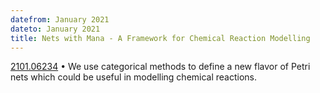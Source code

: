 ```yaml
---
datefrom: January 2021
dateto: January 2021
title: Nets with Mana - A Framework for Chemical Reaction Modelling
---
```


[2101.06234](https://arxiv.org/abs/2101.06234) • We use categorical methods to define a new flavor of Petri nets which could be useful in modelling chemical reactions.

